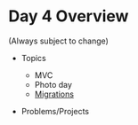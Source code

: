 # Day 4 Overview

(Always subject to change)

- Topics
  - MVC
  - Photo day
  - [Migrations](https://docs.google.com/presentation/d/14Mf60EoUVF5ple2oUwMZKpspd2Bk8QFbJXazMCHWQcg/edit?usp=sharing)
  
- Problems/Projects
  
 


